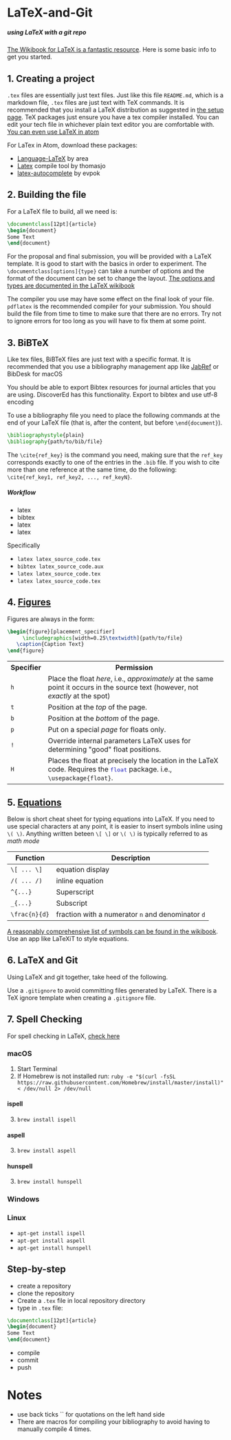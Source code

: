 # LaTeX-and-Git
##### using LaTeX with a git repo

[The Wikibook for LaTeX is a fantastic resource](https://en.wikibooks.org/wiki/LaTeX). Here is some basic info to get you started.

## 1. Creating a project

`.tex` files are essentially just text files. Just like this file `README.md`, which is a markdown file, `.tex` files are just text with TeX commands. It is recommended that you install a LaTeX distribution as suggested in [the setup page](https://edinburgh-college-of-art.github.io/2019-04-15-gitcarp/). TeX packages just ensure you have a tex compiler installed. You can edit your tech file in whichever plain text editor you are comfortable with. [You can even use LaTeX in atom](https://gist.github.com/Aerijo/5b9522530715e5be6e89fc012e9a72a8)

For LaTex in Atom, download these packages:
  - [Language-LaTeX](https://atom.io/packages/language-latex) by area
  - [Latex](https://atom.io/packages/latex) compile tool by thomasjo
  - [latex-autocomplete](https://atom.io/packages/latex-autocomplete) by evpok

## 2. Building the file

For a LaTeX file to build, all we need is:

```latex
\documentclass[12pt]{article}
\begin{document}
Some Text
\end{document}
```

For the proposal and final submission, you will be provided with a LaTeX template. It is good to start with the basics in order to experiment. The `\documentclass[options]{type}` can take a number of options and the format of the document can be set to change the layout. [The options and types are documented in the LaTeX wikibook](https://en.wikibooks.org/wiki/LaTeX/Document_Structure#The_document_environment)

The compiler you use may have some effect on the final look of your file. `pdflatex` is the recommended compiler for your submission. You should build the file from time to time to make sure that there are no errors. Try not to ignore errors for too long as you will have to fix them at some point.

## 3. BiBTeX

Like tex files, BiBTeX files are just text with a specific format. It is recommended that you use a bibliography management app like [JabRef](http://www.jabref.org) or BibDesk for macOS

You should be able to export Bibtex resources for journal articles that you are using. DiscoverEd has this functionality. Export to bibtex and use utf-8 encoding

To use a bibliography file you need to place the following commands at the end of your LaTeX file (that is, after the content, but before `\end{document}`).
```latex
\bibliographystyle{plain}
\bibliography{path/to/bib/file}
```

The `\cite{ref_key}` is the command you need, making sure that the `ref_key` corresponds exactly to one of the entries in the `.bib` file. If you wish to cite more than one reference at the same time, do the following: `\cite{ref_key1, ref_key2, ..., ref_keyN}`.

##### Workflow
- latex
- bibtex
- latex
- latex

Specifically

- `latex latex_source_code.tex`
- `bibtex latex_source_code.aux`
- `latex latex_source_code.tex`
- `latex latex_source_code.tex`

## 4. [Figures](https://en.wikibooks.org/wiki/LaTeX/Floats,_Figures_and_Captions)

Figures are always in the form:

```latex
\begin{figure}[placement_specifier]   
     \includegraphics[width=0.25\textwidth]{path/to/file}
   \caption{Caption Text}
\end{figure}
```
<table>
<tbody><tr>
<th>Specifier
</th>
<th>Permission
</th></tr>
<tr>
<td><code>h</code>
</td>
<td>Place the float <i>here</i>, i.e., <i>approximately</i> at the same point it occurs in the source text (however, not <i>exactly</i> at the spot)
</td></tr>
<tr>
<td><code>t</code>
</td>
<td>Position at the <i>top</i> of the page.
</td></tr>
<tr>
<td><code>b</code>
</td>
<td>Position at the <i>bottom</i> of the page.
</td></tr>
<tr>
<td><code>p</code>
</td>
<td>Put on a special <i>page</i> for floats only.
</td></tr>
<tr>
<td><code>!</code>
</td>
<td>Override internal parameters LaTeX uses for determining "good" float positions.
</td></tr>
<tr>
<td><code>H</code>
</td>
<td>Places the float at precisely the location in the LaTeX code. Requires the <span style="font-family: monospace; color: #2020C0; font-weight: normal;">float</span> package. i.e., <code class="mw-highlight" dir="ltr"><span class="k">\usepackage</span><span class="nb">{</span>float<span class="nb">}</span></code>.
</td></tr></tbody></table>


## 5. [Equations](https://en.wikibooks.org/wiki/LaTeX/Advanced_Mathematics)

Below is short cheat sheet for typing equations into LaTeX. If you need to use special characters at any point, it is easier to insert symbols inline using `\( \)`. Anything written beteen `\[ \]` or `\( \)` is typically referred to as *math mode*

| Function      | Description |
| ------------- |-------------|
| `\[ ... \]` | equation display     |
| `/( ... /)` | inline equation |
| `^{...}` | Superscript      |
| `_{...}`      | Subscript |
| `\frac{n}{d}` | fraction with a numerator `n` and denominator `d` |

[A reasonably comprehensive list of symbols can be found in the wikibook](https://en.wikibooks.org/wiki/LaTeX/Mathematics#List_of_mathematical_symbols). Use an app like LaTeXiT to style equations.

## 6. LaTeX and Git


Using LaTeX and git together, take heed of the following.

Use a `.gitignore` to avoid committing files generated by LaTeX. There is a TeX ignore template when creating a `.gitignore` file.


## 7. Spell Checking

For spell checking in LaTeX, [check here](https://en.wikibooks.org/wiki/LaTeX/Tips_and_Tricks#Spell-checking_and_Word_Counting)

### macOS
1. Start Terminal
2. If Homebrew is not installed run:
  `ruby -e "$(curl -fsSL https://raw.githubusercontent.com/Homebrew/install/master/install)" < /dev/null 2> /dev/null`

#### ispell
3. `brew install ispell`
#### aspell
3. `brew install aspell`
#### hunspell
3. `brew install hunspell`

### Windows

### Linux
- `apt-get install ispell`
- `apt-get install aspell`
- `apt-get install hunspell`


## Step-by-step

- create a repository
- clone the repository
- Create a `.tex` file in local repository directory
- type in `.tex` file:
```latex
\documentclass[12pt]{article}
\begin{document}
Some Text
\end{document}
```
- compile
- commit
- push

# Notes

- use back ticks \`\` for quotations on the left hand side
- There are macros for compiling your bibliography to avoid having to manually compile 4 times.
